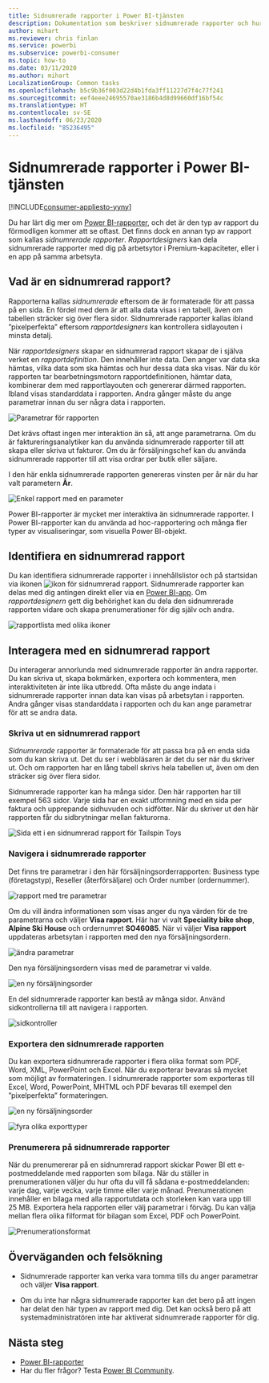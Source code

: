 ```yaml
---
title: Sidnumrerade rapporter i Power BI-tjänsten
description: Dokumentation som beskriver sidnumrerade rapporter och hur du visar dem i Power BI-tjänsten
author: mihart
ms.reviewer: chris finlan
ms.service: powerbi
ms.subservice: powerbi-consumer
ms.topic: how-to
ms.date: 03/11/2020
ms.author: mihart
LocalizationGroup: Common tasks
ms.openlocfilehash: b5c9b36f003d22d4b1fda3ff11227d7f4c77f241
ms.sourcegitcommit: eef4eee24695570ae3186b4d8d99660df16bf54c
ms.translationtype: HT
ms.contentlocale: sv-SE
ms.lasthandoff: 06/23/2020
ms.locfileid: "85236495"
---
```

# <a name="paginated-reports-in-the-power-bi-service"></a>Sidnumrerade rapporter i Power BI-tjänsten

[!INCLUDE[consumer-appliesto-yyny](../includes/consumer-appliesto-yyny.md)]

Du har lärt dig mer om [Power BI-rapporter](end-user-reports.md), och det är den typ av rapport du förmodligen kommer att se oftast. Det finns dock en annan typ av rapport som kallas *sidnumrerade rapporter*. *Rapportdesigners* kan dela sidnumrerade rapporter med dig på arbetsytor i Premium-kapaciteter, eller i en app på samma arbetsyta. 

## <a name="what-is-a-paginated-report"></a>Vad är en sidnumrerad rapport?

Rapporterna kallas *sidnumrerade* eftersom de är formaterade för att passa på en sida. En fördel med dem är att alla data visas i en tabell, även om tabellen sträcker sig över flera sidor. Sidnumrerade rapporter kallas ibland ”pixelperfekta” eftersom *rapportdesigners* kan kontrollera sidlayouten i minsta detalj.

När *rapportdesigners* skapar en sidnumrerad rapport skapar de i själva verket en *rapportdefinition*. Den innehåller inte data. Den anger var data ska hämtas, vilka data som ska hämtas och hur dessa data ska visas. När du kör rapporten tar bearbetningsmotorn rapportdefinitionen, hämtar data, kombinerar dem med rapportlayouten och genererar därmed rapporten. Ibland visas standarddata i rapporten. Andra gånger måste du ange parametrar innan du ser några data i rapporten. 

   ![Parametrar för rapporten](./media/end-user-paginated-report/power-bi-report-parameters.png)

Det krävs oftast ingen mer interaktion än så, att ange parametrarna. Om du är faktureringsanalytiker kan du använda sidnumrerade rapporter till att skapa eller skriva ut fakturor. Om du är försäljningschef kan du använda sidnumrerade rapporter till att visa ordrar per butik eller säljare. 

I den här enkla sidnumrerade rapporten genereras vinsten per år när du har valt parametern **År**. 

![Enkel rapport med en parameter](./media/end-user-paginated-report/power-bi-report-simple.png)

Power BI-rapporter är mycket mer interaktiva än sidnumrerade rapporter. I Power BI-rapporter kan du använda ad hoc-rapportering och många fler typer av visualiseringar, som visuella Power BI-objekt.

## <a name="identify-a-paginated-report"></a>Identifiera en sidnumrerad rapport

Du kan identifiera sidnumrerade rapporter i innehållslistor och på startsidan via ikonen ![ikon för sidnumrerad rapport](media/end-user-paginated-report/power-bi-report-icon.png).  Sidnumrerade rapporter kan delas med dig antingen direkt eller via en [Power BI-app](end-user-apps.md). Om *rapportdesignern* gett dig behörighet kan du dela den sidnumrerade rapporten vidare och skapa prenumerationer för dig själv och andra.

![rapportlista med olika ikoner](./media/end-user-paginated-report/power-bi-report-list.png)

## <a name="interact-with-a-paginated-report"></a>Interagera med en sidnumrerad rapport

Du interagerar annorlunda med sidnumrerade rapporter än andra rapporter. Du kan skriva ut, skapa bokmärken, exportera och kommentera, men interaktiviteten är inte lika utbredd. Ofta måste du ange indata i sidnumrerade rapporter innan data kan visas på arbetsytan i rapporten.  Andra gånger visas standarddata i rapporten och du kan ange parametrar för att se andra data.

### <a name="print-a-paginated-report"></a>Skriva ut en sidnumrerad rapport

*Sidnumrerade* rapporter är formaterade för att passa bra på en enda sida som du kan skriva ut. Det du ser i webbläsaren är det du ser när du skriver ut. Och om rapporten har en lång tabell skrivs hela tabellen ut, även om den sträcker sig över flera sidor. 

Sidnumrerade rapporter kan ha många sidor. Den här rapporten har till exempel 563 sidor. Varje sida har en exakt utformning med en sida per faktura och upprepande sidhuvuden och sidfötter. När du skriver ut den här rapporten får du sidbrytningar mellan fakturorna.

   ![Sida ett i en sidnumrerad rapport för Tailspin Toys](./media/end-user-paginated-report/power-bi-paginated-500.png)


### <a name="navigate-the-paginated-report"></a>Navigera i sidnumrerade rapporter

Det finns tre parametrar i den här försäljningsorderrapporten: Business type (företagstyp), Reseller (återförsäljare) och Order number (ordernummer). 

![rapport med tre parametrar](./media/end-user-paginated-report/power-bi-parameter.png)

Om du vill ändra informationen som visas anger du nya värden för de tre parametrarna och väljer **Visa rapport**. Här har vi valt **Speciality bike shop**, **Alpine Ski House** och ordernumret **SO46085**. När vi väljer **Visa rapport** uppdateras arbetsytan i rapporten med den nya försäljningsordern.

![ändra parametrar](./media/end-user-paginated-report/power-bi-order.png)

Den nya försäljningsordern visas med de parametrar vi valde. 

![en ny försäljningsorder](./media/end-user-paginated-report/power-bi-new-order.png)

En del sidnumrerade rapporter kan bestå av många sidor.  Använd sidkontrollerna till att navigera i rapporten. 

![sidkontroller](./media/end-user-paginated-report/power-bi-page.png)

### <a name="export-the-paginated-report"></a>Exportera den sidnumrerade rapporten
Du kan exportera sidnumrerade rapporter i flera olika format som PDF, Word, XML, PowerPoint och Excel. När du exporterar bevaras så mycket som möjligt av formateringen. I sidnumrerade rapporter som exporteras till Excel, Word, PowerPoint, MHTML och PDF bevaras till exempel den ”pixelperfekta” formateringen. 

![en ny försäljningsorder](./media/end-user-paginated-report/power-bi-exporting.png)

![fyra olika exporttyper](./media/end-user-paginated-report/power-bi-four.png)

### <a name="subscribe-to-the-paginated-report"></a>Prenumerera på sidnumrerade rapporter
När du prenumererar på en sidnumrerad rapport skickar Power BI ett e-postmeddelande med rapporten som bilaga. När du ställer in prenumerationen väljer du hur ofta du vill få sådana e-postmeddelanden: varje dag, varje vecka, varje timme eller varje månad. Prenumerationen innehåller en bilaga med alla rapportutdata och storleken kan vara upp till 25 MB. Exportera hela rapporten eller välj parametrar i förväg. Du kan välja mellan flera olika filformat för bilagan som Excel, PDF och PowerPoint.  

![Prenumerationsformat](./media/end-user-paginated-report/power-bi-export-list.png)

## <a name="considerations-and-troubleshooting"></a>Överväganden och felsökning

- Sidnumrerade rapporter kan verka vara tomma tills du anger parametrar och väljer **Visa rapport**.

- Om du inte har några sidnumrerade rapporter kan det bero på att ingen har delat den här typen av rapport med dig. Det kan också bero på att systemadministratören inte har aktiverat sidnumrerade rapporter för dig. 

 

## <a name="next-steps"></a>Nästa steg
- [Power BI-rapporter](end-user-reports.md)
- Har du fler frågor? Testa [Power BI Community](https://community.powerbi.com/).

